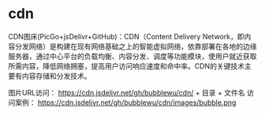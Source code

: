 # cdn
CDN图床(PicGo+jsDelivr+GitHub)：CDN（Content Delivery Network，即内容分发网络）是构建在现有网络基础之上的智能虚拟网络，依靠部署在各地的边缘服务器，通过中心平台的负载均衡、内容分发、调度等功能模块，使用户就近获取所需内容，降低网络拥塞，提高用户访问响应速度和命中率。CDN的关键技术主要有内容存储和分发技术。

图片URL访问：
https://cdn.jsdelivr.net/gh/bubblewu/cdn/ + 目录 + 文件名
访问案例：
https://cdn.jsdelivr.net/gh/bubblewu/cdn/images/bubble.png
